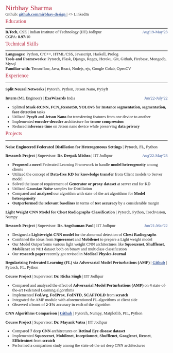 <!-- <div class='head__title'>  <span class="name__"> Nirbhay Sharma </span> <span> Github:  <a href="https://github.com/nirbhay-design"> github.com/nirbhay-design </a> </span> <span> <a href="https://www.linkedin.com/in/nirbhay-sharma-a2b846204/"> LinkedIn </a> </span> </div>
<div class='head__title'> <span> 9369630713 </span> <span> Email: <a href="mailto:sharma.59@iitj.ac.in">  sharma.59@iitj.ac.in </a> </span> <span style='margin-left:20px'> Portfolio: <a href="nirbhay-sharma.vercel.app">  nirbhay-sharma.vercel.app </span> </a> </span> </div> -->

<div> <div class='name__'> Nirbhay Sharma </div> </div>

<div>Github: <a href="github.com/nirbhay-design"> github.com/nirbhay-design </a> | <> LinkedIn</div>

<h3>Education</h3>

---



<div class='head__title'> <span><strong>B.Tech</strong>, CSE | Indian Institute of Technology (IIT) Jodhpur </span> <span class="duration">Aug'19-May'23</span> </div>
<div> CGPA: <strong>8.97</strong>/10 </div>

<!-- <div class='head__title'> <span><strong>Class $12^{th}$ </strong> | Dehradun public school </span> <span class="duration">Mar'18-Mar'19</span> </div>
<div> Percentage: <strong>96.4</strong> </div> -->

<h3>Technical Skills</h3>

---

<div> <span><strong>Languages:</strong> </span> <span> Python, C/C++, HTML/CSS, Javascript, Haskell, Prolog</span> </div>
<div> <span><strong>Tools and Frameworks:</strong> </span> <span>Pytorch, Flask, Django, Regex, Heroku, Git, Github, Firebase, Mongodb, Mysql</span> </div>
<div> <span><strong>Familiar with:</strong> </span> <span>Tensorflow, Java, React, Nodejs, ejs, Google Colab, OpenCV</span> </div>

<h3>Experience</h3>

---

**Split Neural Networks** | Pytorch, Python, Jetson Nano, PySyft

<div class="head__title"><span> <strong> Intern </strong> (ML Engineer) | <strong> ExaWizards </strong> India </span> <span class="duration"> Jun'22-July'22 </span> </div>

- Splitted **Mask-RCNN, FCN_Resnet50, YOLOv5** for **Instance segmentation, segmentation, face detection** tasks
- Utilized **Pysyft** and **Jetson Nano** for transferring features from one device to another
- Implemented **encoder-decoder** architecture for **tensor compression**
- Reduced **inference time** on Jetson nano device while preserving **data privacy**

<h3>Projects</h3>

---

**Noise Engineered Federated Distillation for Heterogeneous Settings** | Pytorch, FL, Python

<div class="head__title"><span><strong> Research Project</strong> | Supervisor: <strong> Dr. Deepak Mishra</strong>  | IIT Jodhpur</span> <span class="duration"> Aug'22-May'23 </span> </div>

- **Proposed** a **novel** Federated Learning Framework to handle **model heterogeneity** among clients
- Utilized the concept of **Data-free KD** for **knowledge transfer** from Client models to Server model 
- Solved the issue of requirement of **Generator or proxy dataset** at server end for KD
- Utilized **Gaussian Noise** samples for Distillation 
- Compared and **analyzed** our algorithm with state-of-the-art algorithms for **Model heterogeneity**
- **Outperformed** the **relevant baselines** in terms of **test accuracy** by a considerable margin

**Light Weight CNN Model for Chest Radiographs Classification** | Pytorch, Python, Torchvision, Numpy

<div class="head__title"><span><strong> Research Project</strong> | Supervisor: <strong> Dr. Angshuman Paul</strong>  | IIT Jodhpur</span> <span class="duration"> Jun'21-Mar'22 </span> </div>

- Designed a **Lightweight CNN model** for the abnormal detection of **Chest Radiographs**
- Combined the ideas from **Squeezenet** and **Mobilenet** to prepare a Light weight model
- Our Model Outperforms various light weight CNN architectures like **Squeezenet**, **Shufflenet**, **Mobilenet** on NIH dataset both on binary and multiclass classification
- Our **research paper** recently got revised in **Medical Physics Journal**

**Regularizing Federated Learning (FL) via Adversarial Model Perturbations (AMP)** | [Github](https://github.com/nirbhay-design/DAI_Project) | Pytorch, FL, Python

**Course Project** | Supervisor: **Dr. Richa Singh** | IIT Jodhpur

- Compared and analyzed the effect of **Adversarial Model Perturbations (AMP)** on **4** state-of-the-art Federated Learning algorithms 
- Implemented **FedAvg**, **FedProx**, **FedNTD**, **SCAFFOLD** from **scratch**
- Integrated the AMP module with aforementioned FL algorithms at client side
- Observed a boost of **2-3%** accuracy in each of the algorithm


**CNN Algorithms Comparison** | [Github](https://github.com/nirbhay-design/CNNAlgosComparison) | Pytorch, Numpy, Matplotlib, PIL, Python

**Course Project** | Supervisor: **Dr. Mayank Vatsa** | IIT Jodhpur

- Compared **7** deep **CNN** architectures on **Retinal Eye disease dataset**
- Implemented **Squeezenet**, **Mobilenet**, **Inceptionnet**, **Shufflenet**, **Googlenet**, **Resnet**, **Efficientnet** from **scratch**
- Performed a comparison study among the state-of-the-art deep CNN architectures

<!-- **Image Colorization** | [Github](https://github.com/nirbhay-design/dlops-project) | Pytorch, Numpy, Matplotlib, PIL, Python

**Course Project** | Supservisor: **Dr. Mayank Vatsa** | IIT Jodhpur

- Converted **grayscale image** to **colored image** using **GAN** architectures
- Implemented **pix2pix** GAN from scratch for the colorization task
- Performed colorization on **LAB** and **RGB** image format -->


<!-- 

**Mask-NoMask Detection** | [Github](https://github.com/nirbhay-design/mask-nomask-classification) | Pytorch, Numpy, PIL, Matplotlib, Python

- Detected **5300** images under masked and no masked category with an accuracy of **99.6%**
- Used transfer learning with **Mobilenet v2** for classification task
- Combined the trained model with **OpenCV** for real time classification


**PRA-Visualizer** | [Github](https://github.com/nirbhay-design/pra-visualizer) | [Url](https://pra-visualizer.web.app/) | React, Nodejs, HTML, CSS, Firebase

- Implemented a **Page replacement algorithm visualizer** which simulates various page replacement algorithms given **Frames** and **demand pages**
- Implemented **10** algorithms including **LRU**, **Working set**, **FIFO** etc. -->

<!-- --- -->

<style> 

@import url('https://fonts.googleapis.com/css2?family=Belanosima&family=Inconsolata&family=Secular+One&display=swap');

table, th, td {
  border: 0.1px solid black;
  border-collapse: collapse;
}

h3 {
    margin-top:5px;
    color:#BD3147;
    font-size:16px;
    font-weight:500;
}

.head__title{
    display:flex;
    /* flex-direction:row; */
    justify-content:space-between;
}

*{
    /* font-family: "Verdana"; */
    /* font-family: "Helvetica"; */
    font-family: 'Georgia';
    font-size:12.6px;
    margin:0px;
}

.duration{
    color:#3b5998;
    font-weight:500;
}

.name__{
    color:#BD3147;
    font-size:22px;
    font-weight:500;
}

hr{
    margin-bottom:3px;
}

a{
    color:#3b5998;
    font-weight:550;
}

/* #3b5998 44556f */
</style>

<script type="text/javascript" src="http://cdn.mathjax.org/mathjax/latest/MathJax.js?config=TeX-AMS-MML_HTMLorMML"></script>
<script type="text/x-mathjax-config">
    MathJax.Hub.Config({ tex2jax: {inlineMath: [['$', '$']]}, messageStyle: "none" });
</script>